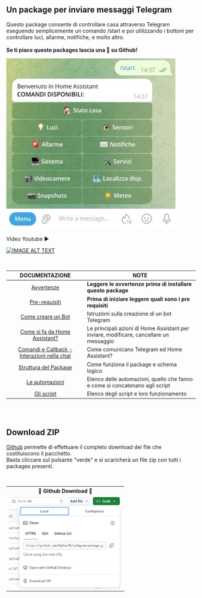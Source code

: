 ## Un package per inviare messaggi Telegram 
Questo package consente di controllare casa attraverso Telegram eseguendo semplicemente un comando /start 
e poi utilizzando i bottoni per controllare luci, allarme, notifiche, e molto altro.<br><br>
<b>Se ti piace questo packages lascia una 🌟 su Github!</b>
<div><img width = "450" src="img/messaggio_di_benvenuto.jpg"/></div>
<br>
Video Youtube ▶️

[![IMAGE ALT TEXT](http://img.youtube.com/vi/JqD41s2mAf4/0.jpg)](http://www.youtube.com/watch?v=JqD41s2mAf4 "Video Title")

<br>

| DOCUMENTAZIONE | NOTE |
| :---: | --- |
| [Avvertenze](Istruzioni/Avvertenze.txt) | **Leggere le avvertenze prima di installare questo package** |
| [Pre-requisiti](Istruzioni/1_pre_requisiti.txt) | **Prima di iniziare leggere quali sono i pre requisiti** |
| [Come creare un Bot](Istruzioni/2_come_creare_un_bot.txt) | Istruzioni sulla creazione di un bot Telegram |
| [Come si fa da Home Assistant?](Istruzioni/3_come_funziona_telegram.txt) | Le principali azioni di Home Assistant per inviare, modificare, cancellare un messaggio |
| [Comandi e Callback - Interazioni nella chat](Istruzioni/4_comandi_e_callback.txt) | Come comunicano Telegram ed Home Assistant? |
| [Struttura del Package](Istruzioni/5_struttura_package.txt) | Come funziona il package e schema logico |
| [Le automazioni](Istruzioni/6_automazioni.txt) | Elenco delle automazioni, quello che fanno e come si concatenano agli script |
| [Gli script](Istruzioni/7_script.txt) | Elenco degli script e loro funzionamento |

<br>
<br>

## Download ZIP

[Github](https://github.com/fablav76/telegram-package/tree/main/packages/Telegram_package) permette di effettuare il completo download dei file che costituiscono il pacchetto.<br>
Basta cliccare sul pulsante "verde" e si scaricherà un file zip con tutti i packages presenti.

<br>
<table align="center">
	<tr>
	    <th><center>🎫 Github Download 🎫</center></th>
	</tr>
  <tr>
      <td><div align=center><img width = 300 src="img/github_zip.png"/></div></td>
      
  </tr>
</table>
